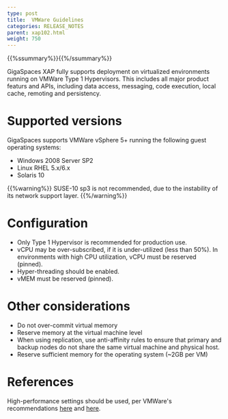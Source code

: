 ```yaml
---
type: post
title:  VMWare Guidelines
categories: RELEASE_NOTES
parent: xap102.html
weight: 750
---
```



{{%ssummary%}}{{%/ssummary%}}

GigaSpaces XAP fully supports deployment on virtualized environments running on VMWare Type 1 Hypervisors. This includes all major product featurs and APIs, including data access, messaging, code execution, local cache, remoting and persistency.

# Supported versions

GigaSpaces supports VMWare vSphere 5+ running the following guest operating systems:

- Windows 2008 Server SP2
- Linux RHEL 5.x/6.x
- Solaris 10

{{%warning%}}
SUSE-10 sp3 is not recommended, due to the instability of its network support layer.
{{%/warning%}}

# Configuration

- Only Type 1 Hypervisor is recommended for production use.
- vCPU may be over-subscribed, if it is under-utilized (less than 50%). In environments with high CPU utilization, vCPU must be reserved (pinned).
- Hyper-threading should be enabled.
- vMEM must be reserved (pinned).

# Other considerations

- Do not over-commit virtual memory
- Reserve memory at the virtual machine level
- When using replication, use anti-affinity rules to ensure that primary and backup nodes do not share the same virtual machine and physical host.
- Reserve sufficient memory for the operating system (~2GB per VM)

# References

High-performance settings should be used, per VMWare's recommendations [here](http://www.vmware.com/pdf/Perf_Best_Practices_vSphere5.0.pdf) and [here](http://www.vmware.com/files/pdf/techpaper/VMW-Tuning-Latency-Sensitive-Workloads.pdf).



